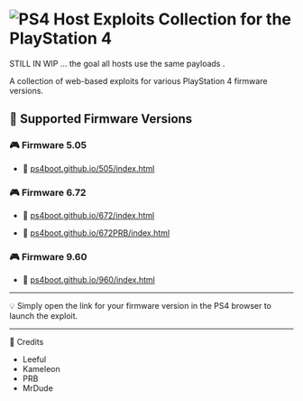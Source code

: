 # ![PS4](https://img.shields.io/badge/-PS4-003791?style=flat&logo=PlayStation)  Host Exploits Collection for the PlayStation 4

STILL IN WIP ... the goal  all hosts use the same payloads .  


A collection of web-based exploits for various PlayStation 4 firmware versions.

## 📌 Supported Firmware Versions

### 🎮 Firmware 5.05
- 🔗 [ps4boot.github.io/505/index.html](https://ps4boot.github.io/505/index.html)

### 🎮 Firmware 6.72
- 🔗 [ps4boot.github.io/672/index.html](https://ps4boot.github.io/672/index.html)

- 🔗 [ps4boot.github.io/672PRB/index.html](https://ps4boot.github.io/672PRB/index.html)


### 🎮 Firmware 9.60
- 🔗 [ps4boot.github.io/960/index.html](https://ps4boot.github.io/960/index.html)

---

💡 Simply open the link for your firmware version in the PS4 browser to launch the exploit.

---

📌 Credits
- Leeful
- Kameleon
- PRB
- MrDude
